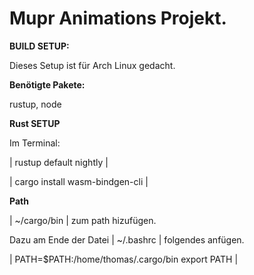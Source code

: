 # Mupr Animations Projekt.

**BUILD SETUP:**

Dieses Setup ist für Arch Linux gedacht.

**Benötigte Pakete:**

rustup, node

**Rust SETUP**

Im Terminal:

| rustup default nightly |

| cargo install wasm-bindgen-cli |

**Path**

| ~/cargo/bin | zum path hizufügen.

Dazu am Ende der Datei | ~/.bashrc |
 folgendes anfügen.

| PATH=$PATH:/home/thomas/.cargo/bin
export PATH |
